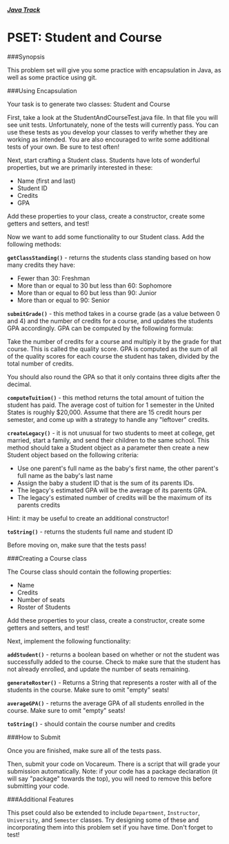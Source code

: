 ##### [Java Track](../..)

# PSET: Student and Course

###Synopsis

This problem set will give you some practice with encapsulation in Java, as well as some practice using git.

###Using Encapsulation

Your task is to generate two classes: Student and Course

First, take a look at the StudentAndCourseTest.java file. In that file you will see unit tests. Unfortunately, none of the tests will currently pass. You can use these tests as you develop your classes to verify whether they are working as intended. You are also encouraged to write some additional tests of your own. Be sure to test often!

Next, start crafting a Student class. Students have lots of wonderful properties, but we are primarily interested in these:

* Name (first and last)
* Student ID
* Credits
* GPA

Add these properties to your class, create a constructor, create some getters and setters, and test!

Now we want to add some functionality to our Student class. Add the following methods:

**`getClassStanding()`** - returns the students class standing based on how many credits they have:

- Fewer than 30: Freshman
- More than or equal to 30 but less than 60: Sophomore
- More than or equal to 60 but less than 90: Junior
- More than or equal to 90: Senior

**`submitGrade()`** - this method takes in a course grade (as a value between 0 and 4) and the number of credits for a course, and updates the students GPA accordingly. GPA can be computed by the following formula:

Take the number of credits for a course and multiply it by the grade for that course. This is called the quality score. GPA is computed as the sum of all of the quality scores for each course the student has taken, divided by the total number of credits.

You should also round the GPA so that it only contains three digits after the decimal.

**`computeTuition()`** - this method returns the total amount of tuition the student has paid. The average cost of tuition for 1 semester in the United States is roughly $20,000. Assume that there are 15 credit hours per semester, and come up with a strategy to handle any "leftover" credits.

**`createLegacy()`** - it is not unusual for two students to meet at college, get married, start a family, and send their children to the same school. This method should take a Student object as a parameter then create a new Student object based on the following criteria:

- Use one parent's full name as the baby's first name, the other parent's full name as the baby's last name
- Assign the baby a student ID that is the sum of its parents IDs.
- The legacy's estimated GPA will be the average of its parents GPA.
- The legacy's estimated number of credits will be the maximum of its parents credits

Hint: it may be useful to create an additional constructor!

**`toString()`** - returns the students full name and student ID

Before moving on, make sure that the tests pass!

###Creating a Course class

The Course class should contain the following properties:

* Name
* Credits
* Number of seats
* Roster of Students

Add these properties to your class, create a constructor, create some getters and setters, and test!

Next, implement the following functionality:

**`addStudent()`** - returns a boolean based on whether or not the student was successfully added to the course. Check to make sure that the student has not already enrolled, and update the number of seats remaining.

**`generateRoster()`** - Returns a String that represents a roster with all of the students in the course. Make sure to omit "empty" seats!

**`averageGPA()`** - returns the average GPA of all students enrolled in the course. Make sure to omit "empty" seats!

**`toString()`** - should contain the course number and credits

###How to Submit

Once you are finished, make sure all of the tests pass.

Then, submit your code on Vocareum. There is a script that will grade your submission automatically. Note: if your code has a package declaration (it will say "package" towards the top), you will need to remove this before submitting your code.

###Additional Features

This pset could also be extended to include `Department`, `Instructor`, `University`, and  `Semester` classes. Try designing some of these and incorporating them into this problem set if you have time. Don't forget to test!